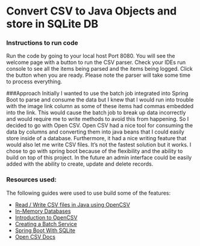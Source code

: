 # Convert CSV to Java Objects and store in SQLite DB

### Instructions to run code

Run the code by going to your local host Port 8080.
You will see the welcome page with a button to run the CSV parser. Check your IDEs run console to see all the items being parsed and the items being logged. Click the button when you are ready. Please note the parser will take some time to process everything.



###Approach 
Initially I wanted to use the batch job integrated into Spring Boot to parse and consume the data but I knew that I would run into trouble with the image link column as some of these items had commas embedded into the link. This would cause the batch job to break up data incorrectly and would require me to write methods to avoid this from happening. So I decided to go with Open CSV. Open CSV had a nice tool for consuming the data by columns and converting them into java beans that I could easily store inside of a database. Furthermore, it had a nice writing feature that would also let me write CSV files. It’s not the fastest solution but it works. I chose to go with spring boot because of the flexibility and the ability to build on top of this project. In the future an admin interface could be easily added with the ability to create, update and delete records. 




### Resources used:
The following guides were used  to use build some of the features:

* [Read / Write CSV files in Java using OpenCSV](https://www.callicoder.com/java-read-write-csv-file-opencsv/)
* [In-Memory Databases](https://www.sqlite.org/inmemorydb.html)
* [Introduction to OpenCSV](https://www.baeldung.com/opencsv)
* [Creating a Batch Service](https://spring.io/guides/gs/batch-processing/)
* [Spring Boot With SQLite](https://www.baeldung.com/spring-boot-sqlite)
* [Open CSV Docs](http://opencsv.sourceforge.net/)


